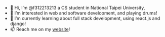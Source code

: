 - 👋 Hi, I’m @f312213213 a CS student in National Taipei University, 
- 👀 I’m interested in web and software development, and playing drums!
- 🌱 I’m currently learning about full stack development, using react.js and django!
- 📫 Reach me on my [website](https://www.chiendavid.com)!

<!---
f312213213/f312213213 is a ✨ special ✨ repository because its `README.md` (this file) appears on your GitHub profile.
You can click the Preview link to take a look at your changes.
--->
